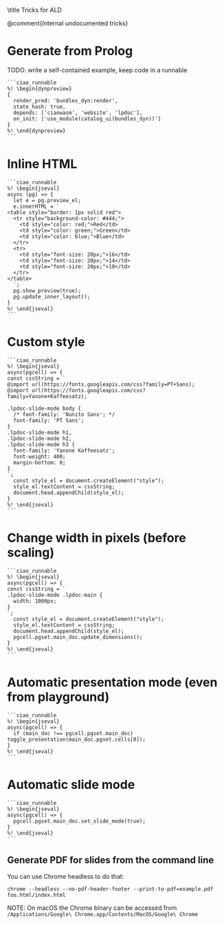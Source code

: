 \title Tricks for ALD

@comment{Internal undocumented tricks}

# Generate from Prolog

TODO: write a self-contained example, keep code in a runnable

~~~
```ciao_runnable
%! \begin{dynpreview}
{
  render_pred: 'bundles_dyn:render',
  state_hash: true,
  depends: ['ciaowasm', 'website', 'lpdoc'],
  on_init: ['use_module(catalog_ui(bundles_dyn))']
}
%! \end{dynpreview}
```
~~~

# Inline HTML

~~~
```ciao_runnable
%! \begin{jseval}
async (pg) => {
  let e = pg.preview_el;
  e.innerHTML = `
<table style="border: 1px solid red">
  <tr style="background-color: #444;">
    <td style="color: red;">Red</td>
    <td style="color: green;">Green</td>
    <td style="color: blue;">Blue</td>
  </tr>
  <tr>
    <td style="font-size: 20px;">16</td>
    <td style="font-size: 20px;">14</td>
    <td style="font-size: 20px;">10</td>
  </tr>
</table>
  `;
  pg.show_preview(true);
  pg.update_inner_layout();
}
%! \end{jseval}
```
~~~

# Custom style

~~~
```ciao_runnable
%! \begin{jseval}
async(pgcell) => {
const cssString = `
@import url(https://fonts.googleapis.com/css?family=PT+Sans);
@import url(https://fonts.googleapis.com/css?family=Yanone+Kaffeesatz);

.lpdoc-slide-mode body {
  /* font-family: 'Nunito Sans'; */
  font-family: 'PT Sans';
}
.lpdoc-slide-mode h1,
.lpdoc-slide-mode h2,
.lpdoc-slide-mode h3 {
  font-family: 'Yanone Kaffeesatz';
  font-weight: 400;
  margin-bottom: 0;
}
`;
  const style_el = document.createElement("style");
  style_el.textContent = cssString;
  document.head.appendChild(style_el);
}
%! \end{jseval}
```
~~~

# Change width in pixels (before scaling)

~~~
```ciao_runnable
%! \begin{jseval}
async(pgcell) => {
const cssString = `
.lpdoc-slide-mode .lpdoc-main {
  width: 1000px;
}
`;
  const style_el = document.createElement("style");
  style_el.textContent = cssString;
  document.head.appendChild(style_el);
  pgcell.pgset.main_doc.update_dimensions();
}
%! \end{jseval}
```
~~~

# Automatic presentation mode (even from playground)

~~~
```ciao_runnable
%! \begin{jseval}
async(pgcell) => {
  if (main_doc !== pgcell.pgset.main_doc) toggle_presentation(main_doc.pgset.cells[0]);
}
%! \end{jseval}
```
~~~

# Automatic slide mode 

~~~
```ciao_runnable
%! \begin{jseval}
async(pgcell) => {
  pgcell.pgset.main_doc.set_slide_mode(true);
}
%! \end{jseval}
```
~~~

## Generate PDF for slides from the command line

You can use Chrome headless to do that:
```
chrome --headless --no-pdf-header-footer --print-to-pdf=example.pdf foo.html/index.html 
```

NOTE: On macOS the Chrome binary can be accessed from `/Applications/Google\ Chrome.app/Contents/MacOS/Google\ Chrome`

